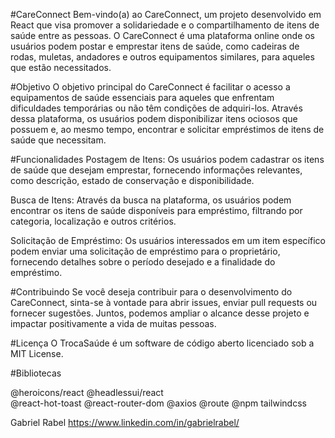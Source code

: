 #CareConnect
Bem-vindo(a) ao CareConnect, um projeto desenvolvido em React que visa promover a solidariedade e o compartilhamento de itens de saúde entre as pessoas. O CareConnect é uma plataforma online onde os usuários podem postar e emprestar itens de saúde, como cadeiras de rodas, muletas, andadores e outros equipamentos similares, para aqueles que estão necessitados.

#Objetivo
O objetivo principal do CareConnect é facilitar o acesso a equipamentos de saúde essenciais para aqueles que enfrentam dificuldades temporárias ou não têm condições de adquiri-los. Através dessa plataforma, os usuários podem disponibilizar itens ociosos que possuem e, ao mesmo tempo, encontrar e solicitar empréstimos de itens de saúde que necessitam.

#Funcionalidades
Postagem de Itens: Os usuários podem cadastrar os itens de saúde que desejam emprestar, fornecendo informações relevantes, como descrição, estado de conservação e disponibilidade.

Busca de Itens: Através da busca na plataforma, os usuários podem encontrar os itens de saúde disponíveis para empréstimo, filtrando por categoria, localização e outros critérios.

Solicitação de Empréstimo: Os usuários interessados em um item específico podem enviar uma solicitação de empréstimo para o proprietário, fornecendo detalhes sobre o período desejado e a finalidade do empréstimo.

#Contribuindo
Se você deseja contribuir para o desenvolvimento do CareConnect, sinta-se à vontade para abrir issues, enviar pull requests ou fornecer sugestões. Juntos, podemos ampliar o alcance desse projeto e impactar positivamente a vida de muitas pessoas.

#Licença
O TrocaSaúde é um software de código aberto licenciado sob a MIT License.

#Bibliotecas

@heroicons/react 
@headlessui/react  
@react-hot-toast
@react-router-dom
@axios
@route
@npm tailwindcss

Gabriel Rabel https://www.linkedin.com/in/gabrielrabel/